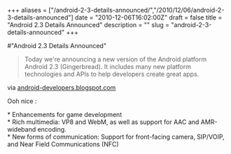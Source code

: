 +++
aliases = ["/android-2-3-details-announced/","/2010/12/06/android-2-3-details-announced"]
date = "2010-12-06T16:02:00Z"
draft = false
title = "Android 2.3 Details Announced"
description = ""
slug = "android-2-3-details-announced"
+++

#"Android 2.3 Details Announced"


 <div class="posterous_bookmarklet_entry">
 <blockquote class="posterous_short_quote">Today we're announcing a new version of the Android platform Android 2.3 (Gingerbread). It includes many new platform technologies and APIs to help developers create great apps.</blockquote>

<div class="posterous_quote_citation">via <a href="http://android-developers.blogspot.com/2010/12/android-23-platform-and-updated-sdk.html?utm_source=feedburner&amp;utm_medium=feed&amp;utm_campaign=Feed%3A+blogspot%2FhsDu+%28Android+Developers+Blog%29&amp;utm_content=Google+Reader">android-developers.blogspot.com</a></div>
 <p>Ooh nice : 
</p><p>* Enhancements for game development
<br />* Rich multimedia: VP8 and WebM, as well as support for AAC and AMR-wideband encoding.
<br />* New forms of communication: Support for front-facing camera, SIP/VOIP, and Near Field Communications (NFC)</p></div>
 